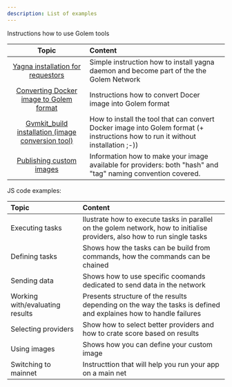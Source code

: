 ```yaml
---
description: List of examples
---
```


Instructions how to use Golem tools

| Topic     |    Content    |
|:----------:|:---------------------------------------------|
|[Yagna installation for requestors](missinglink.md) | Simple instruction how to install yagna daemon and become part of the the Golem Network |
|[Converting Docker image to Golem format](converting-an-image.md) | Instructions how to convert Docer image into Golem format   |
|[Gvmkit_build installation (image conversion tool)](installing-gvmkit-build.md) | How to install the tool that can convert Docker image into Golem format (+ instructions how to run it without installation ;-)) |
|[Publishing custom images](pushing-to-registry.md)| Information how to make your image available for providers: both "hash" and "tag" naming convention covered.   |


JS code examples:

| Topic     |    Content    |
|:----------|:----------------------------------------------|
|Executing tasks | Ilustrate how to execute tasks in parallel on the golem network, how to initialise providers, also how to run single tasks              |
|Defining tasks  | Shows how the tasks can be build from commands, how the commands can be chained |
|Sending data    | Shows how to use specific coomands dedicated to send data in the network|
|Working with/evaluating results |Presents structure of the results depending on the way the tasks is defined and explaines how to handle failures|
|Selecting providers             | Show how to select better providers and how to crate score based on results|
|Using images                    | Shows how you can define your custom image |
|Switching to mainnet            | Instructtion that will help you run your app on a main net |










